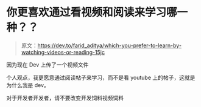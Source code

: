 # 你更喜欢通过看视频和阅读来学习哪一种？？

> 原文：<https://dev.to/farid_aditya/which-you-prefer-to-learn-by-watching-videos-or-reading-15jc>

因为现在 Dev 上传了一个视频文件

个人观点，我更愿意通过阅读帖子来学习，而不是看 youtube 上的帖子，这就是为什么我是 dev。

对于开发者开发者，请不要改变开发饲料视频饲料
